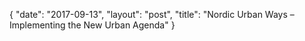 {
   "date": "2017-09-13",
   "layout": "post",
   "title": "Nordic Urban Ways – Implementing the New Urban Agenda"
}

